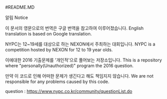 #README.MD

알림 Notice

이 문서의 영문으로의 번역은 구글 번역을 참고하여 이루어졌습니다.
English translation is based on Google translation.


NYPC는 12~19세를 대상으로 하는 NEXON에서 주최하는 대회입니다.
NYPC is a competition hosted by NEXON for 12 to 19 year olds.


이에대한 2016 기출문제를 '개인적'으로 풀어보는 저장소입니다.
This is a repository where "personally(Unauthorized)" program the 2016 question.


만약 이 코드로 인해 어떠한 문제가 생긴다고 해도 책임지지 않습니다.
We are not responsible for any problems caused by this code.


question : https://www.nypc.co.kr/community/questionList.do